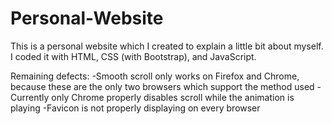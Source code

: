 # Personal-Website
This is a personal website which I created to explain a little bit about myself. I coded it with HTML, CSS (with Bootstrap), and JavaScript.

Remaining defects:
-Smooth scroll only works on Firefox and Chrome, because these are the only two browsers which support the method used
-Currently only Chrome properly disables scroll while the animation is playing
-Favicon is not properly displaying on every browser
